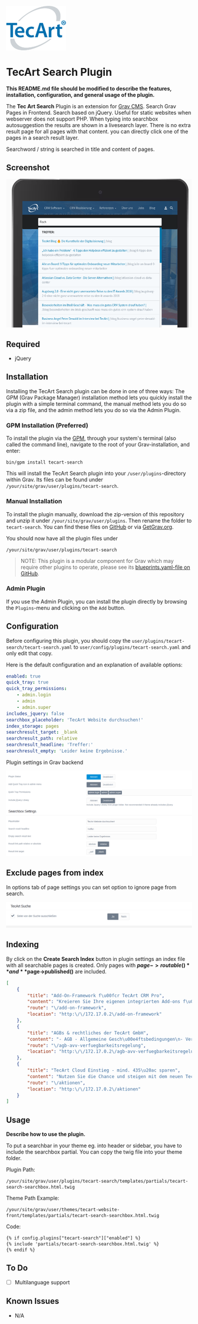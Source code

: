[![TecArt GmbH](tecart-logo-rgba_h120.png)](https://www.tecart.de)

# TecArt Search Plugin

**This README.md file should be modified to describe the features, installation, configuration, and general usage of the plugin.**

The **Tec Art Search** Plugin is an extension for [Grav CMS](http://github.com/getgrav/grav). Search Grav Pages in Frontend. Search based on jQuery. Useful for static websites when webserver does not support PHP.
When typing into searchbox autosuggestion the results are shown in a livesearch layer.
There is no extra result page for all pages with that content. you can directly click one of the pages in a search result layer.

Searchword / string is searched in title and content of pages.

## Screenshot

![Screenshot](screenshot.png)

## Required

- jQuery

## Installation

Installing the TecArt Search plugin can be done in one of three ways: The GPM (Grav Package Manager) installation method lets you quickly install the plugin with a simple terminal command, the manual method lets you do so via a zip file, and the admin method lets you do so via the Admin Plugin.

### GPM Installation (Preferred)

To install the plugin via the [GPM](http://learn.getgrav.org/advanced/grav-gpm), through your system's terminal (also called the command line), navigate to the root of your Grav-installation, and enter:

    bin/gpm install tecart-search

This will install the TecArt Search plugin into your `/user/plugins`-directory within Grav. Its files can be found under `/your/site/grav/user/plugins/tecart-search`.

### Manual Installation

To install the plugin manually, download the zip-version of this repository and unzip it under `/your/site/grav/user/plugins`. Then rename the folder to `tecart-search`. You can find these files on [GitHub](https://github.com//grav-plugin-tecart-search) or via [GetGrav.org](http://getgrav.org/downloads/plugins#extras).

You should now have all the plugin files under

    /your/site/grav/user/plugins/tecart-search

> NOTE: This plugin is a modular component for Grav which may require other plugins to operate, please see its [blueprints.yaml-file on GitHub](https://github.com//grav-plugin-tecart-search/blob/master/blueprints.yaml).

### Admin Plugin

If you use the Admin Plugin, you can install the plugin directly by browsing the `Plugins`-menu and clicking on the `Add` button.

## Configuration

Before configuring this plugin, you should copy the `user/plugins/tecart-search/tecart-search.yaml` to `user/config/plugins/tecart-search.yaml` and only edit that copy.

Here is the default configuration and an explanation of available options:

```yaml
enabled: true
quick_tray: true
quick_tray_permissions:
    - admin.login
    - admin
    - admin.super
includes_jquery: false
searchbox_placeholder: 'TecArt Website durchsuchen!'
index_storage: pages
searchresult_target: _blank
searchresult_path: relative
searchresult_headline: 'Treffer:'
searchresult_empty: 'Leider keine Ergebnisse.'
```

Plugin settings in Grav backend

![Plugin Settings](screenshot_settings.png)

## Exclude pages from index

In options tab of page settings you can set option to ignore page from search.

![Search ignore pages](screenshot_page_options.png)

## Indexing

By click on the **Create Search Index** button in plugin settings an index file with all searchable pages is created.
Only pages with **$page->routable()** and  **$page->published()** are included.

```json
[
    {
        "title": "Add-On-Framework f\u00fcr TecArt CRM Pro",
        "content": "Kreieren Sie Ihre eigenen integrierten Add-ons f\u00fcr die CRM-Software von TecArt \u2013 unser professionelles Entwickler-Framework macht es m\u00f6glich. Dank zukunftsweisendem Customizing bleiben Sie in Ihren **Anwendungen und Erweiterungen flexibel und erschaffen eigene, effiziente Zusatzl\u00f6sungen** f\u00fcr Ihr Unternehmen. Setzen Sie mit dem Add-on-Framework auf eine Individuall\u00f6sung mit tiefer Integration in die Softwarestruktur!",
        "route": "\/add-on-framework",
        "location": "http:\/\/172.17.0.2\/add-on-framework"
    },
    {
        "title": "AGBs & rechtliches der TecArt GmbH",
        "content": "- AGB - Allgemeine Gesch\u00e4ftsbedingungen\n- Vertrag zur Auftragsverarbeitung\n- Verf\u00fcgbarkeitsregelung",
        "route": "\/agb-avv-verfuegbarkeitsregelung",
        "location": "http:\/\/172.17.0.2\/agb-avv-verfuegbarkeitsregelung"
    },
    {
        "title": "TecArt Cloud Einstieg - mind. 435\u20ac sparen",
        "content": "Nutzen Sie die Chance und steigen mit dem neuen TecArt CRM Pro in die deusche Cloud ein. Um Ihnen den Beginn leicht zu machen, haben wir ein unschlagbares Angebot geschn\u00fcrt.",
        "route": "\/aktionen",
        "location": "http:\/\/172.17.0.2\/aktionen"
    }
]
```

## Usage

**Describe how to use the plugin.**

To put a searchbar in your theme eg. into header or sidebar, you have to include the searchbox partial.
You can copy the twig file into your theme folder.

Plugin Path:

    /your/site/grav/user/plugins/tecart-search/templates/partials/tecart-search-searchbox.html.twig

Theme Path Example:

    /your/site/grav/user/themes/tecart-website-front/templates/partials/tecart-search-searchbox.html.twig

Code:

```twig
{% if config.plugins["tecart-search"]["enabled"] %}
{% include 'partials/tecart-search-searchbox.html.twig' %}
{% endif %}
```

## To Do

- [ ] Multilanguage support

## Known Issues

- N/A

